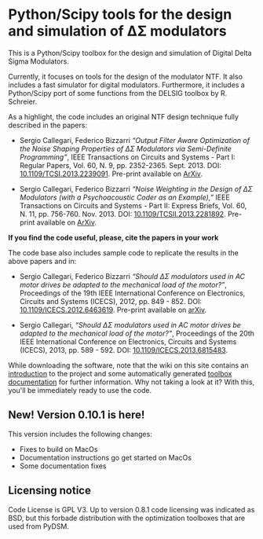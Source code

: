 # Python/Scipy tools for the design and simulation of ΔΣ modulators #

This is a Python/Scipy toolbox for the design and simulation of Digital Delta Sigma Modulators.

Currently, it focuses on tools for the design of the modulator NTF.  It also includes a fast simulator for digital modulators. Furthermore, it includes a Python/Scipy port of some functions from the DELSIG toolbox by R. Schreier.

As a highlight, the code includes an original NTF design technique fully described in the papers:

  * Sergio Callegari, Federico Bizzarri _“Output Filter Aware Optimization of the Noise Shaping Properties of ΔΣ Modulators via Semi-Definite Programming”_, IEEE Transactions on Circuits and Systems - Part I: Regular Papers, Vol. 60, N. 9, pp. 2352-2365. Sept. 2013. DOI: [10.1109/TCSI.2013.2239091](http://dx.doi.org/10.1109/TCSI.2013.2239091). Pre-print available on [ArXiv](http://arxiv.org/abs/1302.3020).

  * Sergio Callegari, Federico Bizzarri _“Noise Weighting in the Design of ΔΣ Modulators (with a Psychoacoustic Coder as an Example),”_ IEEE Transactions on Circuits and Systems - Part II: Express Briefs, Vol. 60, N. 11, pp. 756-760. Nov. 2013. DOI: [10.1109/TCSII.2013.2281892](http://dx.doi.org/10.1109/TCSII.2013.2281892). Pre-print available on [ArXiv](http://arxiv.org/abs/1309.6151).

**If you find the code useful, please, cite the papers in your work**

The code base also includes sample code to replicate the results in the above papers and in:

  * Sergio Callegari, Federico Bizzarri _“Should ΔΣ modulators used in AC motor  drives be adapted to the mechanical load of the motor?”_, Proceedings of the 19th IEEE International Conference on Electronics, Circuits and Systems (ICECS), 2012, pp. 849 - 852. DOI: [10.1109/ICECS.2012.6463619](http://dx.doi.org/10.1109/ICECS.2012.6463619). Pre-print available on [arXiv](http://arxiv.org/abs/1302.7172).

  * Sergio Callegari, _“Should ΔΣ modulators used in AC motor drives be adapted to the mechanical load of the motor?”_, Proceedings of the 20th IEEE International Conference on Electronics, Circuits and Systems (ICECS), 2013, pp. 589 - 592. DOI: [10.1109/ICECS.2013.6815483](http://dx.doi.org/10.1109/ICECS.2013.6815483).

While downloading the software, note that the wiki on this site contains an [introduction](Introduction.md) to the project and some automatically generated [toolbox documentation](http://wiki.pydsm.googlecode.com/git/Documentation/index.html) for further information. Why not taking a look at it? With this, you'll be immediately ready to use the code.

## New! Version 0.10.1 is here! ##

This version includes the following changes:

  * Fixes to build on MacOs
  * Documentation instructions go get started on MacOs
  * Some documentation fixes

## Licensing notice ##

Code License is GPL V3. Up to version 0.8.1 code licensing was indicated as BSD, but this forbade distribution with the optimization toolboxes that are used from PyDSM.